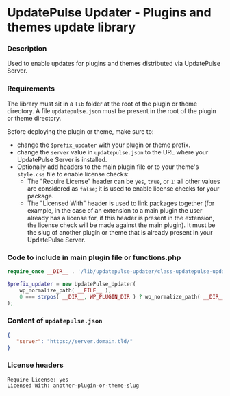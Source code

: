 # UpdatePulse Updater - Plugins and themes update library

### Description

Used to enable updates for plugins and themes distributed via UpdatePulse Server.

### Requirements

The library must sit in a `lib` folder at the root of the plugin or theme directory.
A file `updatepulse.json` must be present in the root of the plugin or theme directory.


Before deploying the plugin or theme, make sure to:
- change the `$prefix_updater` with your plugin or theme prefix.
- change the `server` value in `updatepulse.json` to the URL where your UpdatePulse Server is installed.
- Optionally add headers to the main plugin file or to your theme's `style.css` file to enable license checks:  
  - The "Require License" header can be `yes`, `true`, or `1`: all other values are considered as `false`; it is used to enable license checks for your package.  
  - The "Licensed With" header is used to link packages together (for example, in the case of an extension to a main plugin the user already has a license for, if this header is present in the extension, the license check will be made against the main plugin). It must be the slug of another plugin or theme that is already present in your UpdatePulse Server.  


### Code to include in main plugin file or functions.php

```php
require_once __DIR__ . '/lib/updatepulse-updater/class-updatepulse-updater.php';

$prefix_updater = new UpdatePulse_Updater(
	wp_normalize_path( __FILE__ ),
	0 === strpos( __DIR__, WP_PLUGIN_DIR ) ? wp_normalize_path( __DIR__ ) : get_stylesheet_directory()
);
```

### Content of `updatepulse.json`

```json
{
   "server": "https://server.domain.tld/"
}
```

### License headers

```text
Require License: yes
Licensed With: another-plugin-or-theme-slug
```